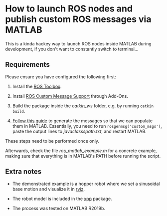 # How to launch ROS nodes and publish custom ROS messages via MATLAB

This is a kinda hackey way to launch ROS nodes inside MATLAB during development, if you don't want to constantly switch to terminal...

## Requirements

Please ensure you have configured the following first:

1. Install the [ROS Toolbox](https://www.mathworks.com/products/ros.html).

2. Install [ROS Custom Message Support](https://www.mathworks.com/help/ros/ug/ros-custom-message-support.html) through Add-Ons.

3. Build the package inside the _catkin_ws_ folder, e.g. by running `catkin build`.

4. [Follow this guide](https://www.mathworks.com/help/ros/ug/create-custom-messages-from-ros-package.html) to generate the messages so that we can populate them in MATLAB. Essentially, you need to run `rosgenmsg('custom_msgs')`, paste the output lines to _javaclassspath.txt_, and restart MATLAB.

These steps need to be performed once only.

Afterwards, check the file _ros_matlab_example.m_ for a concrete example, making sure that everything is in MATLAB's PATH before running the script.

## Extra notes

- The demonstrated example is a hopper robot where we set a sinusoidal base motion and visualize it in [rviz](https://wiki.ros.org/rviz).

- The robot model is included in the [xpp](https://wiki.ros.org/xpp) package.

- The process was tested on MATLAB R2019b.

